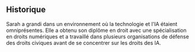## Historique
Sarah a grandi dans un environnement où la technologie et l'IA étaient omniprésentes. Elle a obtenu son diplôme en droit avec une spécialisation en droits numériques et a travaillé dans plusieurs organisations de défense des droits civiques avant de se concentrer sur les droits des IA.
